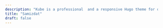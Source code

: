 ```yaml
---
description: "Kube is a professional  and a responsive Hugo theme for developers and designers that offers a documentation section mixed with a landing page and a blog"
title: "Samizdat"
draft: false
---
```

